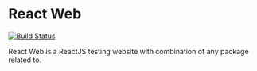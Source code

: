 # React Web
[![Build Status](https://travis-ci.org/dhanyn10/react-web.svg?branch=master)](https://travis-ci.org/dhanyn10/react-web)  

React Web is a ReactJS testing website with combination of any package related to.